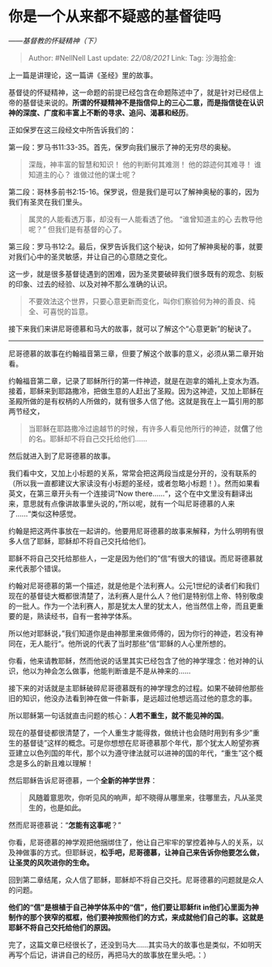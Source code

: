 # 你是一个从来都不疑惑的基督徒吗
*——基督教的怀疑精神（下）*

> Author: #NellNell
> Last update: *22/08/2021*
> Link:
> Tag:
> 沙海拾金:

上一篇是讲理论，这一篇讲《圣经》里的故事。

基督徒的怀疑精神，这一命题的前提已经包含在命题陈述中了，就是针对已经信上帝的基督徒来说的。**所谓的怀疑精神不是指信仰上的三心二意，而是指信徒在认识神的深度、广度和丰富上不断的寻求、追问、渴慕和经历**。

正如保罗在这三段经文中所告诉我们的：

第一段：罗马书11:33-35。首先，保罗向我们展示了神的无穷尽的奥秘。

> 深哉，神丰富的智慧和知识！
> 他的判断何其难测！
> 他的踪迹何其难寻！
> 谁知道主的心？
> 谁做过他的谋士呢？

第二段：哥林多前书2:15-16。保罗说，但是我们是可以了解神奥秘的事的，因为我们有圣灵在我们里头。

> 属灵的人能看透万事，却没有一人能看透了他。
> “谁曾知道主的心
> 去教导他呢？”
> 但我们是有基督的心了。

第三段：罗马书12:2。最后，保罗告诉我们这个秘诀，如何了解神奥秘的事，就要对我们心中的圣灵敏感，并让自己的心意随之变化。

这一步，就是很多基督徒遇到的困难，因为圣灵要破碎我们很多既有的观念、刻板的印象、过去的经验、以及对神不那么准确的认识。

> 不要效法这个世界，只要心意更新而变化，叫你们察验何为神的善良、纯全、可喜悦的旨意。

接下来我们来讲尼哥德慕和马大的故事，就可以了解这个“心意更新”的秘诀了。

---

尼哥德慕的故事在约翰福音第三章，但要了解这个故事的意义，必须从第二章开始看。

约翰福音第二章，记录了耶稣所行的第一件神迹，就是在迦拿的婚礼上变水为酒。接着，耶稣来到耶路撒冷，把做生意的人赶出了圣殿。因为这神迹，又加上耶稣在圣殿所做的是有权柄的人所做的，就有很多人信了他。这就是我在上一篇引用的那两节经文，

> 当耶稣在耶路撒冷过逾越节的时候，有许多人看见他所行的神迹，就**信**了他的名。耶稣却不将自己交托给他们……

然后就进入到了尼哥德慕的故事。

我们看中文，又加上小标题的关系，常常会把这两段当成是分开的，没有联系的（所以我一直都建议大家读没有小标题的圣经，或者忽略小标题！）。然而如果看英文，在第三章开头有一个连接词“Now there……“，这个在中文里没有翻译出来，意思就有点像讲故事里头说的，”所以呢，就有一个叫尼哥德慕的人来了……“类似这种感觉。

约翰是把这两件事放在一起讲的。他要用尼哥德慕的故事来解释，为什么明明有很多人信了耶稣，耶稣却不将自己交托给他们。

耶稣不将自己交托给那些人，一定是因为他们的”信“有很大的错误。而尼哥德慕就来代表那个错误。

约翰对尼哥德慕的第一个描述，就是他是个法利赛人。公元1世纪的读者们和我们现在的基督徒大概都很清楚了，法利赛人是什么人？他们是特别信上帝、特别敬虔的一批人。作为一个法利赛人，那是犹太人里的犹太人，他当然信上帝，而且更重要的是，熟读经书，自有一套神学体系。

所以他对耶稣说，”我们知道你是由神那里来做师傅的，因为你行的神迹，若没有神同在，无人能行“。他所说的代表了当时那些”信“耶稣的人心里所想的。

你看，他来请教耶稣，然而他说的话里其实已经包含了他的神学理念：他对神的认识，他以为神会怎么做事，他能判断谁是不是从神来的……

接下来的对话就是主耶稣破碎尼哥德慕既有的神学理念的过程。如果不破碎他那些旧的知识，他没办法看到神在做一件新事，是远超过他想远高过他的意念的事。

所以耶稣第一句话就直击问题的核心：**人若不重生，就不能见神的国**。

现在的基督徒都很清楚了，一个人重生才能得救，做统计也会随时用到有多少”重生的基督徒”这样的概念。可是你想想在尼哥德慕那个年代，那个犹太人盼望弥赛亚建立以色列国的年代，那个以为遵守律法就可以进神的国的年代，“重生”这个概念是多么的新且难以理解！

然后耶稣告诉尼哥德慕，一个**全新的神学世界**：

> **风随着意思吹，你听见风的响声，却不晓得从哪里来，往哪里去，凡从圣灵生的，也是如此。**

然而尼哥德慕说：“**怎能有这事呢**？”

你看，尼哥德慕的神学观把他捆绑住了，他让自己牢牢的掌控着神与人的关系，以及神做事的方式。但耶稣说，**松手吧，尼哥德慕，让神自己来告诉你他要怎么做，让圣灵的风吹进你的生命。**

回到第二章结尾，众人信了耶稣，耶稣却不将自己交托。尼哥德慕的问题就是众人的问题。

**他们的“信”是根植于自己神学体系中的“信”，他们要让耶稣fit in他们心里面为神制作的那个狭窄的框框，他们要神按照他们的方式，来成就他们自己的事。这就是耶稣不将自己交托给他们的原因。**

完了，这篇文章已经很长了，还没到马大……其实马大的故事也是类似，不如明天再写个后记，讲讲自己的经历，再把马大的故事放在里头吧。：）
